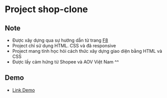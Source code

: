 # Project shop-clone 
## Note
- Được xây dựng qua sự hướng dẫn từ trang [F8](https://fullstack.edu.vn/)
- Project chỉ sử dụng HTML. CSS và đã responsive
- Project mang tính học hỏi cách thức xây dựng giao diện bằng HTML và CSS
- Được lấy cảm hứng từ Shopee và AOV Việt Nam ^^
## Demo
- [Link Demo](https://vinhnguyenle.github.io/shop-clone/)
